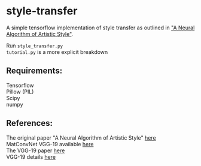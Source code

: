 # style-transfer

A simple tensorflow implementation of style transfer as outlined in ["A Neural Algorithm of Artistic Style"](https://arxiv.org/pdf/1508.06576.pdf).  

Run `style_transfer.py`  
`tutorial.py` is a more explicit breakdown

## Requirements:

Tensorflow  
Pillow (PIL)  
Scipy  
numpy

## References:
The original paper "A Neural Algorithm of Artistic Style" [here](https://arxiv.org/pdf/1508.06576.pdf)    
MatConvNet VGG-19 available [here](http://www.vlfeat.org/matconvnet/pretrained/#downloading-the-pre-trained-models)  
The VGG-19 paper [here](https://arxiv.org/pdf/1409.1556.pdf)  
VGG-19 details [here](https://gist.github.com/ksimonyan/3785162f95cd2d5fee77#file-readme-md)
